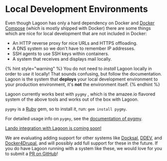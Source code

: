 # Local Development Environments

Even though Lagoon has only a hard dependency on Docker and [Docker Compose](https://docs.docker.com/compose/) \(which is mostly shipped with Docker\) there are some things which are nice for local development that are not included in Docker:

* An HTTP reverse proxy for nice URLs and HTTPS offloading.
* A DNS system so we don't have to remember IP addresses.
* SSH agents to use SSH keys within containers.
* A system that receives and displays mail locally.

{% hint style="warning" %}
You do not need to _install_ Lagoon locally in order to _use_ it locally! That sounds confusing, but follow the documentation. Lagoon is the system that **deploys** your local development environment to your production environment, it's **not** the environment itself.
{% endhint %}

Lagoon currently works best with `pygmy` , which is the amazee.io flavored system of the above tools and works out of the box with Lagoon.

`pygmy` is a [Ruby](https://www.ruby-lang.org/en/) gem, so to install it, run: `gem install pygmy`.

For detailed usage info on `pygmy`, see the [documentation of pygmy](https://pygmy.readthedocs.io/).

[Lando integration with Lagoon is coming soon!](https://www.amazee.io/blog/post/announcing-lando-integration-for-lagoon)

We are evaluating adding support for other systems like [Docksal](https://docksal.io/), [DDEV](https://www.ddev.com/ddev-local/), and [Docker4Drupal](https://wodby.com/docs/stacks/drupal/local/), and will possibly add full support for these in the future. If you do have Lagoon running with a system like these, we would love for you to submit a [PR on GitHub](https://github.com/amazeeio/pygmy)!

